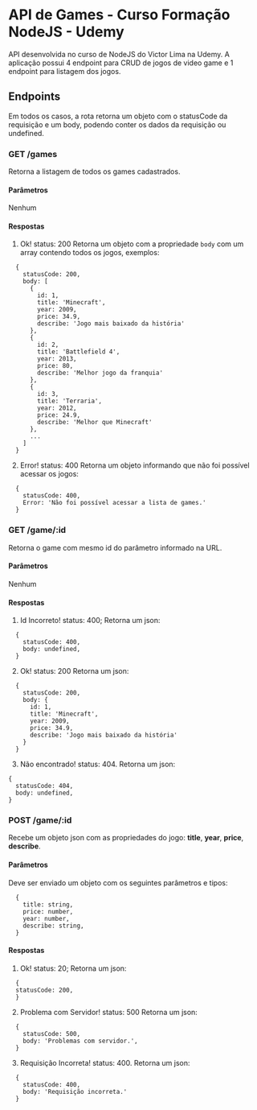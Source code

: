 # API de Games - Curso Formação NodeJS - Udemy

API desenvolvida no curso de NodeJS do Victor Lima na Udemy. A aplicação possui 4 endpoint para CRUD de jogos de video game e 1 endpoint para listagem dos jogos.

## Endpoints

Em todos os casos, a rota retorna um objeto com o statusCode da requisição e um body, podendo conter os dados da requisição ou undefined.

### GET /games

Retorna a listagem de todos os games cadastrados.

#### Parâmetros

Nenhum

#### Respostas

1. Ok! status: 200
  Retorna um objeto com a propriedade `body` com um array contendo todos os jogos, exemplos:
  ```
    {
      statusCode: 200,
      body: [
        {
          id: 1,
          title: 'Minecraft',
          year: 2009,
          price: 34.9,
          describe: 'Jogo mais baixado da história'
        },
        {
          id: 2,
          title: 'Battlefield 4',
          year: 2013,
          price: 80,
          describe: 'Melhor jogo da franquia'
        },
        {
          id: 3,
          title: 'Terraria',
          year: 2012,
          price: 24.9,
          describe: 'Melhor que Minecraft'
        },
        ...
      ]
    }
  ```

2. Error! status: 400
  Retorna um objeto informando que não foi possível acessar os jogos:
  ```
    {
      statusCode: 400,
      Error: 'Não foi possível acessar a lista de games.'
    }
  ```

### GET /game/:id

Retorna o game com mesmo id do parâmetro informado na URL.

#### Parâmetros

Nenhum

#### Respostas

1. Id Incorreto! status: 400;
  Retorna um json:
  ```
    {
      statusCode: 400,
      body: undefined,
    }
  ```

2. Ok! status: 200
  Retorna um json:
  ```
    {
      statusCode: 200,
      body: {
        id: 1,
        title: 'Minecraft',
        year: 2009,
        price: 34.9,
        describe: 'Jogo mais baixado da história'
      }
    }
  ```

3. Não encontrado! status: 404.
   Retorna um json:
  ```
  {
    statusCode: 404,
    body: undefined,
  }
  ```

### POST /game/:id

  Recebe um objeto json com as propriedades do jogo: __title__, __year__, __price__, __describe__.

#### Parâmetros
  Deve ser enviado um objeto com os seguintes parâmetros e tipos:
  ```
    {
      title: string,
      price: number,
      year: number,
      describe: string,
    }
  ```

#### Respostas

1. Ok! status: 20;
  Retorna um json:
  ```
    {
    statusCode: 200,
    }
  ```

2. Problema com Servidor! status: 500
  Retorna um json:
  ```
    {
      statusCode: 500,
      body: 'Problemas com servidor.',
    }
  ```

3. Requisição Incorreta! status: 400.
  Retorna um json:
  ```
    {
      statusCode: 400,
      body: 'Requisição incorreta.'
    }
  ```